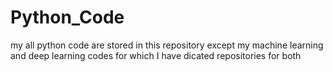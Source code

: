 # Python_Code
my all python code are stored in this repository except my machine learning and deep learning codes for which I have dicated repositories for both
